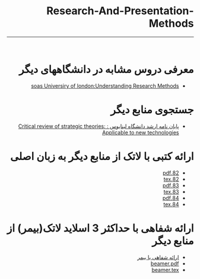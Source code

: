 <div dir="rtl">
  
# Research-And-Presentation-Methods
---

<br>


# معرفی دروس مشابه در دانشگاههای دیگر
- [soas Universiry of london:Understanding Research Methods ](https://www.coursera.org/learn/research-methods)

# جستجوی منابع دیگر
- [پایان نامه ارشد دانشگاه لینایوس : Critical review of strategic theories: Applicable to new technologies ](http://lnu.diva-portal.org/smash/record.jsf?pid=diva2%3A1238891&dswid=-4726)

# ارائه کتبی با لاتک از منابع دیگر به زبان اصلی
- [82.pdf](https://github.com/mohammadsarmast/PNU_3991_AR/blob/main/Research-And-Presentation-Methods/82.pdf)
- [82.tex](https://github.com/mohammadsarmast/PNU_3991_AR/blob/main/Research-And-Presentation-Methods/82.txt)
- [83.pdf](https://github.com/mohammadsarmast/PNU_3991_AR/blob/main/Research-And-Presentation-Methods/83.pdf)
- [83.tex](https://github.com/mohammadsarmast/PNU_3991_AR/blob/main/Research-And-Presentation-Methods/83.txt)
- [84.pdf](https://github.com/mohammadsarmast/PNU_3991_AR/blob/main/Research-And-Presentation-Methods/84.pdf)
- [84.tex](https://github.com/mohammadsarmast/PNU_3991_AR/blob/main/Research-And-Presentation-Methods/84.txt)

# ارائه شفاهی با حداکثر 3 اسلاید لاتک(بیمر) از منابع دیگر
- [ارائه شفاهی با بیمر](https://aparat.com/v/pJcbO)
- [beamer.pdf](https://github.com/mohammadsarmast/PNU_3991_AR/blob/main/Research-And-Presentation-Methods/beamer.pdf)
- [beamer.tex](https://github.com/mohammadsarmast/PNU_3991_AR/blob/main/Research-And-Presentation-Methods/beamer.txt)






